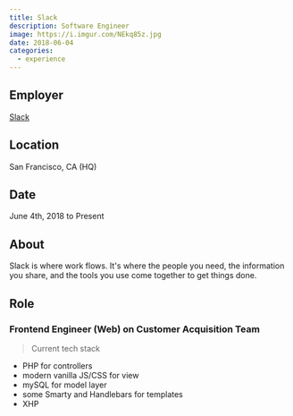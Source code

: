 ```yaml
---
title: Slack
description: Software Engineer
image: https://i.imgur.com/NEkq85z.jpg
date: 2018-06-04
categories:
  - experience
---
```


## Employer

[Slack](https://slack.com)

## Location

San Francisco, CA (HQ)

## Date

June 4th, 2018 to Present

## About

Slack is where work flows. It's where the people you need, the information you share, and the tools you use come together to get things done.

## Role

### Frontend Engineer (Web) on Customer Acquisition Team

> Current tech stack

- PHP for controllers
- modern vanilla JS/CSS for view
- mySQL for model layer
- some Smarty and Handlebars for templates
- XHP
